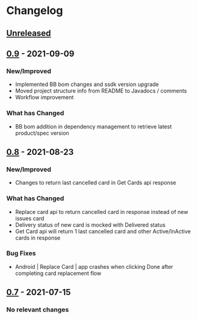 # Changelog

## [Unreleased]

## [0.9] - 2021-09-09

### New/Improved

-   Implemented BB bom changes and ssdk version upgrade
-   Moved project structure info from README to Javadocs / comments
-   Workflow improvement

### What has Changed

-   BB bom addition in dependency management to retrieve latest product/spec version

[Unreleased]: https://github.com/baas-devops-reference/cards-presentation-service/compare/0.9...HEAD

[0.9]: https://github.com/baas-devops-reference/cards-presentation-service/compare/5154031768bc4e9b0337569b0079a4265f81480e...0.9

## [0.8] - 2021-08-23

### New/Improved

-   Changes to return last cancelled card in Get Cards api response

### What has Changed

-   Replace card api to return cancelled card in response instead of new issues card 
-   Delivery status of new card is mocked with Delivered status
-   Get Card api will return 1 last cancelled card and other Active/InActive cards in response

### Bug Fixes

-   Android | Replace Card | app crashes when clicking Done after completing card replacement flow

[Unreleased]: https://github.com/baas-devops-reference/cards-presentation-service/compare/0.8...HEAD

[0.8]: https://github.com/baas-devops-reference/cards-presentation-service/compare/29ceaaeebac907ccedf70b5d6fbd2f25d221a4ba...0.8

## [0.7] - 2021-07-15

### No relevant changes

[Unreleased]: https://github.com/baas-devops-reference/cards-presentation-service/compare/0.7...HEAD

[0.7]: https://github.com/baas-devops-reference/cards-presentation-service/compare/4789badcc3c2d5f32bcdf0d3a3f9ed4e00ab8f55...0.7
